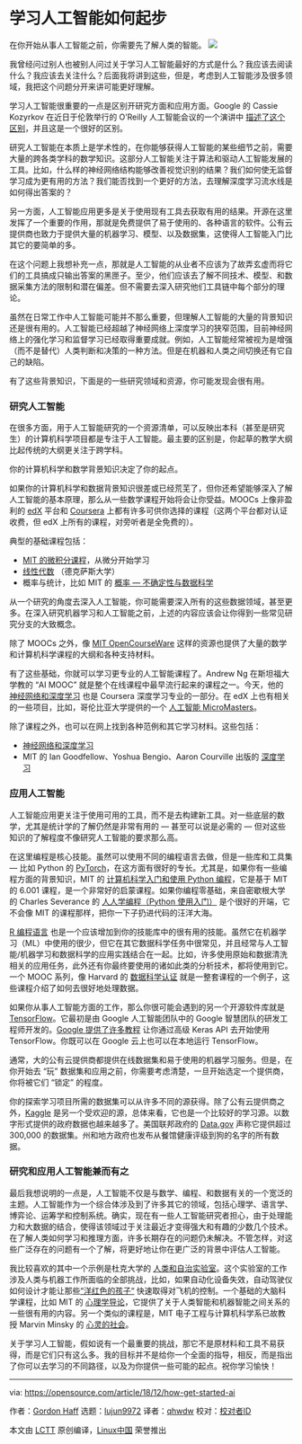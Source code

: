 [#]: collector: (lujun9972)
[#]: translator: (qhwdw)
[#]: reviewer: ()
[#]: publisher: ()
[#]: url: ()
[#]: subject: (How to get started in AI)
[#]: via: (https://opensource.com/article/18/12/how-get-started-ai)
[#]: author: (Gordon Haff https://opensource.com/users/ghaff)

学习人工智能如何起步
======
在你开始从事人工智能之前，你需要先了解人类的智能。
![](https://opensource.com/sites/default/files/styles/image-full-size/public/lead-images/brain-think-ai-intelligence-ccby.png?itok=C-gK01E_)

我曾经问过别人也被别人问过关于学习人工智能最好的方式是什么？我应该去阅读什么？我应该去关注什么？后面我将讲到这些，但是，考虑到人工智能涉及很多领域，我把这个问题分开来讲可能更好理解。

学习人工智能很重要的一点是区别开研究方面和应用方面。Google 的 Cassie Kozyrkov 在近日于伦敦举行的 O’Reilly 人工智能会议的一个演讲中 [描述了这个区别][1]，并且这是一个很好的区别。

研究人工智能在本质上是学术性的，在你能够获得人工智能的某些细节之前，需要大量的跨各类学科的数学知识。这部分人工智能关注于算法和驱动人工智能发展的工具。比如，什么样的神经网络结构能够改善视觉识别的结果？我们如何使无监督学习成为更有用的方法？我们能否找到一个更好的方法，去理解深度学习流水线是如何得出答案的？

另一方面，人工智能应用更多是关于使用现有工具去获取有用的结果。开源在这里发挥了一个重要的作用，那就是免费提供了易于使用的、各种语言的软件。公有云提供商也致力于提供大量的机器学习、模型、以及数据集，这使得人工智能入门比其它的要简单的多。

在这个问题上我想补充一点，那就是人工智能的从业者不应该为了故弄玄虚而将它们的工具搞成只输出答案的黑匣子。至少，他们应该去了解不同技术、模型、和数据采集方法的限制和潜在偏差。但不需要去深入研究他们工具链中每个部分的理论。

虽然在日常工作中人工智能可能并不那么重要，但理解人工智能的大量的背景知识还是很有用的。人工智能已经超越了神经网络上深度学习的狭窄范围，目前神经网络上的强化学习和监督学习已经取得重要成就。例如，人工智能经常被视为是增强（而不是替代）人类判断和决策的一种方法。但是在机器和人类之间切换还有它自己的缺陷。

有了这些背景知识，下面是的一些研究领域和资源，你可能发现会很有用。

### 研究人工智能

在很多方面，用于人工智能研究的一个资源清单，可以反映出本科（甚至是研究生）的计算机科学项目都是专注于人工智能。最主要的区别是，你起草的教学大纲比起传统的大纲更关注于跨学科。

你的计算机科学和数学背景知识决定了你的起点。

如果你的计算机科学和数据背景知识很差或已经荒芜了，但你还希望能够深入了解人工智能的基本原理，那么从一些数学课程开始将会让你受益。MOOCs 上像非盈利的 [edX][2] 平台和 [Coursera][3] 上都有许多可供你选择的课程（这两个平台都对认证收费，但 edX 上所有的课程，对旁听者是全免费的）。

典型的基础课程包括：

+ [MIT 的微积分课程][22]，从微分开始学习
+ [线性代数][23] （德克萨斯大学）
+ 概率与统计，比如 MIT 的 [概率 — 不确定性与数据科学][24]


从一个研究的角度去深入人工智能，你可能需要深入所有的这些数据领域，甚至更多。在深入研究机器学习和人工智能之前，上述的内容应该会让你得到一些常见研究分支的大致概念。

除了 MOOCs 之外，像 [MIT OpenCourseWare][4] 这样的资源也提供了大量的数学和计算机科学课程的大纲和各种支持材料。

有了这些基础，你就可以学习更专业的人工智能课程了。Andrew Ng 在斯坦福大学教的 “AI MOOC” 就是整个在线课程中最早流行起来的课程之一。今天，他的 [神经网络和深度学习][5] 也是 Coursera 深度学习专业的一部分。在 edX 上也有相关的一些项目，比如，哥伦比亚大学提供的一个 [人工智能 MicroMasters][6]。

除了课程之外，也可以在网上找到各种范例和其它学习材料。这些包括：

  * [神经网络和深度学习][7]
  * MIT 的 Ian Goodfellow、Yoshua Bengio、Aaron Courville 出版的 [深度学习][8]

### 应用人工智能

人工智能应用更关注于使用可用的工具，而不是去构建新工具。对一些底层的数学，尤其是统计学的了解仍然是非常有用的 — 甚至可以说是必需的 — 但对这些知识的了解程度不像研究人工智能的要求那么高。

在这里编程是核心技能。虽然可以使用不同的编程语言去做，但是一些库和工具集 — 比如 Python 的 [PyTorch][9]，在这方面有很好的专长。尤其是，如果你有一些编程方面的背景知识，MIT 的 [计算机科学入门和使用 Python 编程][10]，它是基于 MIT 的 6.001 课程，是一个非常好的启蒙课程。如果你编程零基础，来自密歇根大学的 Charles Severance 的 [人人学编程（Python 使用入门）][11] 是个很好的开端，它不会像 MIT 的课程那样，把你一下子扔进代码的汪洋大海。

[R 编程语言][12] 也是一个应该增加到你的技能库中的很有用的技能。虽然它在机器学习（ML）中使用的很少，但它在其它数据科学任务中很常见，并且经常与人工智能/机器学习和数据科学的应用实践结合在一起。比如，许多使用原始和数据清洗相关的应用任务，此外还有你最终要使用的诸如此类的分析技术，都将使用到它。一个 MOOC 系列，像 Harvard 的 [数据科学认证][13] 就是一整套课程的一个例子，这些课程介绍了如何去很好地处理数据。

如果你从事人工智能方面的工作，那么你很可能会遇到的另一个开源软件库就是 [TensorFlow][14]。它最初是由 Google 人工智能团队中的 Google 智慧团队的研发工程师开发的。[Google 提供了许多教程][15] 让你通过高级 Keras API 去开始使用 TensorFlow。你既可以在 Google 云上也可以在本地运行 TensorFlow。

通常，大的公有云提供商都提供在线数据集和易于使用的机器学习服务。但是，在你开始去 “玩” 数据集和应用之前，你需要考虑清楚，一旦开始选定一个提供商，你将被它们 “锁定” 的程度。

你的探索学习项目所需的数据集可以从许多不同的源获得。除了公有云提供商之外，[Kaggle][16] 是另一个受欢迎的源，总体来看，它也是一个比较好的学习源。以数字形式提供的政府数据也越来越多了。美国联邦政府的 [Data.gov][17] 声称它提供超过 300,000 的数据集。州和地方政府也发布从餐馆健康评级到狗的名字的所有数据。

### 研究和应用人工智能兼而有之

最后我想说明的一点是，人工智能不仅是与数学、编程、和数据有关的一个宽泛的主题。人工智能作为一个综合体涉及到了许多其它的领域，包括心理学、语言学、博弈论、运筹学和控制系统。确实，现在有一些人工智能研究者担心，由于处理能力和大数据的结合，使得该领域过于关注最近才变得强大和有趣的少数几个技术。在了解人类如何学习和推理方面，许多长期存在的问题仍未解决。不管怎样，对这些广泛存在的问题有一个了解，将更好地让你在更广泛的背景中评估人工智能。

我比较喜欢的其中一个示例是杜克大学的 [人类和自治实验室][18]。这个实验室的工作涉及人类与机器工作所面临的全部挑战，比如，如果自动化设备失效，自动驾驶仪如何设计才能让那些[“洋红色的孩子“][19] 快速取得对飞机的控制。一个基础的大脑科学课程，比如 MIT 的 [心理学导论][20]，它提供了关于人类智能和机器智能之间关系的一些很有用的内容。另一个类似的课程是，MIT 电子工程与计算机科学系已故教授 Marvin Minsky 的 [心灵的社会][21]。

关于学习人工智能，假如说有一个最重要的挑战，那它不是原材料和工具不易获得，而是它们只有这么多。我的目标并不是给你一个全面的指导，相反，而是指出了你可以去学习的不同路径，以及为你提供一些可能的起点。祝你学习愉快！

--------------------------------------------------------------------------------

via: https://opensource.com/article/18/12/how-get-started-ai

作者：[Gordon Haff][a]
选题：[lujun9972][b]
译者：[qhwdw](https://github.com/qhwdw)
校对：[校对者ID](https://github.com/校对者ID)

本文由 [LCTT](https://github.com/LCTT/TranslateProject) 原创编译，[Linux中国](https://linux.cn/) 荣誉推出

[a]: https://opensource.com/users/ghaff
[b]: https://github.com/lujun9972
[1]: https://www.youtube.com/watch?v=RLtI7r3QUyY
[2]: https://www.edx.org/
[3]: https://www.coursera.org/
[4]: https://ocw.mit.edu/index.htm
[5]: https://www.coursera.org/learn/neural-networks-deep-learning
[6]: https://www.edx.org/micromasters/columbiax-artificial-intelligence
[7]: http://neuralnetworksanddeeplearning.com/
[8]: http://www.deeplearningbook.org/
[9]: https://pytorch.org/
[10]: https://www.edx.org/course/introduction-to-computer-science-and-programming-using-python
[11]: https://www.coursera.org/learn/python
[12]: https://www.r-project.org/about.html
[13]: https://www.edx.org/professional-certificate/harvardx-data-science
[14]: https://www.tensorflow.org/
[15]: https://www.tensorflow.org/tutorials/
[16]: https://www.kaggle.com/
[17]: https://www.data.gov/
[18]: https://hal.pratt.duke.edu/
[19]: https://99percentinvisible.org/episode/children-of-the-magenta-automation-paradox-pt-1/
[20]: https://ocw.mit.edu/courses/brain-and-cognitive-sciences/9-00sc-introduction-to-psychology-fall-2011/
[21]: https://ocw.mit.edu/courses/electrical-engineering-and-computer-science/6-868j-the-society-of-mind-fall-2011/
[22]: https://www.edx.org/course/calculus-1a-differentiation
[23]: https://www.edx.org/course/linear-algebra-foundations-to-frontiers
[24]: https://courses.edx.org/courses/course-v1:MITx+6.431x+3T2018/course/
